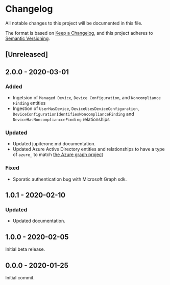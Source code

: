 # Changelog

All notable changes to this project will be documented in this file.

The format is based on [Keep a Changelog](https://keepachangelog.com/en/1.0.0/),
and this project adheres to
[Semantic Versioning](https://semver.org/spec/v2.0.0.html).

## [Unreleased]

## 2.0.0 - 2020-03-01

### Added

- Ingetsion of `Managed Device`, `Device Configuration`, and
  `Noncompliance Finding` entities
- Ingestion of `UserHasDevice`, `DeviceUsesDeviceConfiguration`,
  `DeviceConfigurationIdentifiesNoncomplianceFinding` and
  `DeviceHasNoncompliancceFinding` relationships

### Updated

- Updated jupiterone.md documentation.
- Updated Azure Active Directory entities and relationships to have a type of
  `azure_` to match
  [the Azure graph project](https://github.com/JupiterOne/graph-azure)

### Fixed

- Sporatic authentication bug with Microsoft Graph sdk.

## 1.0.1 - 2020-02-10

### Updated

- Updated documentation.

## 1.0.0 - 2020-02-05

Initial beta release.

## 0.0.0 - 2020-01-25

Initial commit.
